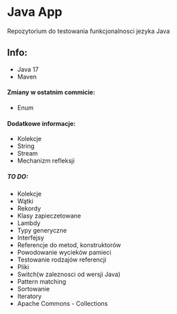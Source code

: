 # Java App 
Repozytorium do testowania funkcjonalnosci jezyka Java
## Info:
- Java 17
- Maven
#### Zmiany w ostatnim commicie:
- Enum
#### Dodatkowe informacje:
- Kolekcje
- String
- Stream
- Mechanizm refleksji
##### TO DO:
- Kolekcje
- Wątki
- Rekordy
- Klasy zapieczetowane 
- Lambdy
- Typy generyczne
- Interfejsy
- Referencje do metod, konstruktorów
- Powodowanie wycieków pamieci
- Testowanie rodzajów referencji
- Pliki
- Switch(w zaleznosci od wersji Java) 
- Pattern matching
- Sortowanie
- Iteratory
- Apache Commons - Collections